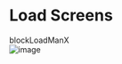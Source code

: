 # Load Screens

blockLoadManX<br>
![image](https://github.com/ShrykeZ/RandomLoadScreens/assets/9383604/93406294-c870-4faa-a08a-69fabfac7b48)

